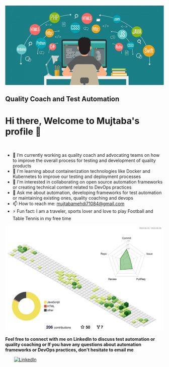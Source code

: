 ![](./images/header.png)

## Quality Coach and Test Automation 

# Hi there, Welcome to Mujtaba's profile 👋

<br>


- 🔭 I’m currently working as quality coach and advocating teams on how to improve the overall process for testing and development of quality products
- 🌱 I'm learning about containerization technologies like Docker and Kubernetes to improve our testing and deployment processes
- 👯 I'm interested in collaborating on open source automation frameworks or creating technical content related to DevOps practices
- 💬 Ask me about automation, developing frameworks for test automation or maintaining existing ones, quality coaching and devops
- 📫 How to reach me: mujtabamehdi71084@gmail.com
- ⚡ Fun fact: I am a traveler, sports lover and love to play Football and Table Tennis in my free time

![My Contributions](./profile-3d-contrib/profile-green-animate.svg)
<br>

<b>Feel free to connect with me on LinkedIn to discuss test automation or quality coaching or If you have any questions about automation frameworks or DevOps practices, don't hesitate to email me</b>

&nbsp; &nbsp; &nbsp; &nbsp;[![LinkedIn](https://github.com/mujjazi/mujjazi/blob/master/link.ico)](https://www.linkedin.com/in/mujtabamehdi9) 

